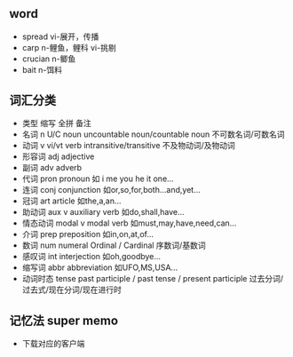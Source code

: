 #
## word
- spread vi-展开，传播
- carp n-鲤鱼，鲤科    vi-挑剔
- crucian n-鲫鱼
- bait n-饵料
## 词汇分类
- 类型			缩写			全拼				备注
- 名词 			n    U/C                noun       			uncountable noun/countable noun   不可数名词/可数名词	
- 动词			v    vi/vt 		verb				intransitive/transitive           不及物动词/及物动词 
- 形容词		adj			adjective 			
- 副词			adv     		adverb				
- 代词			pron			pronoun				如 i me you he it one...
- 连词			conj			conjunction 			如or,so,for,both...and,yet...
- 冠词 			art 			article				如the,a,an...
- 助动词 		aux v 			auxiliary verb 			如do,shall,have...
- 情态动词 		modal v			modal verb 			如must,may,have,need,can...
- 介词 			prep			preposition			如in,on,at,of...
- 数词 			num			numeral				Ordinal / Cardinal 序数词/基数词
- 感叹词 		int			interjection			如oh,goodbye...
- 缩写词 		abbr			abbreviation			如UFO,MS,USA...
- 动词时态 					tense				past participle / past tense / present participle  过去分词/过去式/现在分词/现在进行时
## 记忆法 super memo   

- 下载对应的客户端

